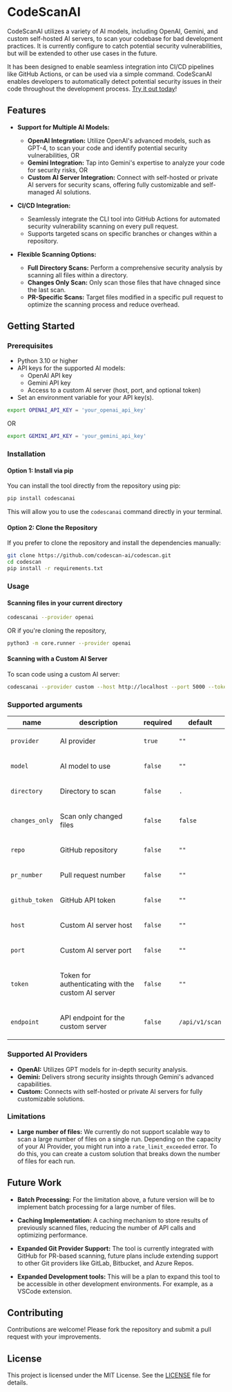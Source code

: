 # CodeScanAI

CodeScanAI utilizes a variety of AI models, including OpenAI, Gemini, and custom self-hosted AI servers, to scan your codebase for bad development practices. It is currently configure to catch potential security vulnerabilities, but will be extended to other use cases in the future.

It has been designed to enable  seamless integration into CI/CD pipelines like GitHub Actions, or can be used via a simple command. CodeScanAI enables developers to automatically detect potential security issues in their code throughout the development process. [Try it out today](#getting-started)!

## Features

- **Support for Multiple AI Models:**

  - **OpenAI Integration:**  Utilize OpenAI's advanced models, such as GPT-4, to scan your code and identify potential security vulnerabilities, OR
  - **Gemini Integration:** Tap into Gemini's expertise to analyze your code for security risks, OR
  - **Custom AI Server Integration:** Connect with self-hosted or private AI servers for security scans, offering fully customizable and self-managed AI solutions.

- **CI/CD Integration:**

  - Seamlessly integrate the CLI tool into GitHub Actions for automated security vulnerability scanning on every pull request.
  - Supports targeted scans on specific branches or changes within a repository.

- **Flexible Scanning Options:**
  - **Full Directory Scans:** Perform a comprehensive security analysis by scanning all files within a directory.
  - **Changes Only Scan:** Only scan those files that have chnaged since the last scan.
  - **PR-Specific Scans:** Target files modified in a specific pull request to optimize the scanning process and reduce overhead.

## Getting Started

### Prerequisites

- Python 3.10 or higher
- API keys for the supported AI models:
  - OpenAI API key
  - Gemini API key
  - Access to a custom AI server (host, port, and optional token)
- Set an environment variable for your API key(s).

```bash
export OPENAI_API_KEY = 'your_openai_api_key'
```
OR 

```bash
export GEMINI_API_KEY = 'your_gemini_api_key'
```

### Installation

#### Option 1: Install via pip

You can install the tool directly from the repository using pip:

```bash
pip install codescanai
```

This will allow you to use the `codescanai` command directly in your terminal.

#### Option 2: Clone the Repository

If you prefer to clone the repository and install the dependencies manually:

```bash
git clone https://github.com/codescan-ai/codescan.git
cd codescan
pip install -r requirements.txt
```

### Usage

#### Scanning files in  your current directory

```bash
codescanai --provider openai
```
OR if you're cloning the repository,
```bash
python3 -m core.runner --provider openai
```

#### Scanning with a Custom AI Server

To scan code using a custom AI server:

```bash
codescanai --provider custom --host http://localhost --port 5000 --token your_token --directory path/to/your/code
```

### Supported arguments

| name           | description                                               | required | default        |
| -------------- | --------------------------------------------------------- | -------- | -------------- |
| `provider`     | <p>AI provider</p>                                        | `true`   | `""`           |
| `model`        | <p>AI model to use</p>                                    | `false`  | `""`           |
| `directory`    | <p>Directory to scan</p>                                  | `false`  | `.`            |
| `changes_only` | <p>Scan only changed files</p>                            | `false`  | `false`        |
| `repo`         | <p>GitHub repository</p>                                  | `false`  | `""`           |
| `pr_number`    | <p>Pull request number</p>                                | `false`  | `""`           |
| `github_token` | <p>GitHub API token</p>                                   | `false`  | `""`           |
| `host`         | <p>Custom AI server host</p>                              | `false`  | `""`           |
| `port`         | <p>Custom AI server port</p>                              | `false`  | `""`           |
| `token`        | <p>Token for authenticating with the custom AI server</p> | `false`  | `""`           |
| `endpoint`     | <p>API endpoint for the custom server</p>                 | `false`  | `/api/v1/scan` |

### Supported AI Providers

- **OpenAI:** Utilizes GPT models for in-depth security analysis.
- **Gemini:** Delivers strong security insights through Gemini's advanced capabilities.
- **Custom:** Connects with self-hosted or private AI servers for fully customizable solutions.

### Limitations

- **Large number of files:** We currently do not support scalable way to scan a large number of files on a single run. Depending on the capacity of your AI Provider, you might run into a `rate_limit_exceeded` error. To do this, you can create a custom solution that breaks down the number of files for each run. 

## Future Work

- **Batch Processing:** For the limitation above, a future version will be to implement batch processing for a large number of files.

- **Caching Implementation:** A caching mechanism to store results of previously scanned files, reducing the number of API calls and optimizing performance.

- **Expanded Git Provider Support:** The tool is currently integrated with GitHub for PR-based scanning, future plans include extending support to other Git providers like GitLab, Bitbucket, and Azure Repos.

- **Expanded Development tools:** This will be a plan to expand this tool to be accessible in other development environments. For example, as a VSCode extension.

## Contributing

Contributions are welcome! Please fork the repository and submit a pull request with your improvements.

## License

This project is licensed under the MIT License. See the [LICENSE](LICENSE) file for details.